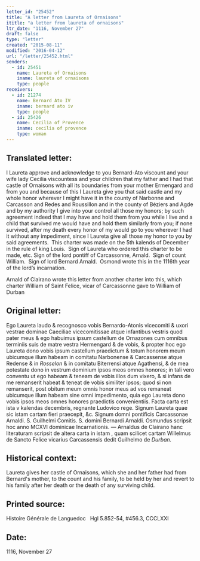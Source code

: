 ```yaml
---
letter_id: "25452"
title: "A letter from Laureta of Ornaisons"
ititle: "a letter from laureta of ornaisons"
ltr_date: "1116, November 27"
draft: false
type: "letter"
created: "2015-08-11"
modified: "2016-04-12"
url: "/letter/25452.html"
senders:
  - id: 25451
    name: Laureta of Ornaisons
    iname: laureta of ornaisons
    type: people
receivers:
  - id: 21274
    name: Bernard Ato IV
    iname: bernard ato iv
    type: people
  - id: 25426
    name: Cecilia of Provence
    iname: cecilia of provence
    type: woman
---
```

<h2> Translated letter:</h2><p>I Laureta approve and acknowledge to you Bernard-Ato viscount and your wife lady Cecilia viscountess and your children that my father and I had that castle of Ornaisons with all its boundaries from your mother Ermengard and from you and because of this I Laureta give you that said castle and my whole honor wherever I might have it in the county of Narbonne and Carcasson and Redes and Roussillon and in the county of Béziers and Agde and by my authority I give into your control all those my honors; by such agreement indeed that I may have and hold them from you while I live and a child that survived me would have and hold them similarly from you; if none survived, after my death every honor of my would go to you wherever I had it without any impediment, since I Laureta give all those my honor to you by said agreements.&nbsp; This charter was made on the 5th kalends of December in the rule of king Louis.&nbsp; Sign of Laureta who ordered this charter to be made, etc. Sign of the lord pontiff of Carcassonne, Arnald.&nbsp; Sign of count William.&nbsp; Sign of lord Bernard Arnald.&nbsp; Osmond wrote this in the 1116th year of the lord’s incarnation.&nbsp;</p><p>Arnald of Clairano wrote this letter from another charter into this, which charter William of Saint Felice, vicar of Carcassonne gave to William of Durban</p><h2 class="mt-4"> Original letter:</h2><p>Ego Laureta laudo &amp; recognosco vobis Bernardo-Atonis vicecomiti &amp; uxori vestrae dominae Caeciliae vicecomitissae atque infantibus vestris quod pater meus &amp; ego habuimus ipsum castellum de Ornazones cum omnibus terminiis suis de matre vestra Hermengard &amp; de vobis, &amp; propter hoc ego Laureta dono vobis ipsum castellum praedictum &amp; totum honorem meum ubicumque illum habeam in comitatu Narbonense &amp; Carcassense atque Redense &amp; in <i>Rosselon</i> &amp; in comitatu Biterrensi at­que Agathensi, &amp; de mea potestate dono in vestrum dominium ipsos meos omnes honores; in tali vero conventu ut ego ha­beam &amp; teneam de vobis illos dum vixero, &amp; si infans de me remanserit habeat &amp; teneat de vobis similiter ipsos; quod si non remanserit, post obitum meum omnis ho­nor meus ad vos remaneat ubicumque illum habeam sine omni impedimento, quia ego Laureta dono vobis ipsos meos omnes honores praedictis convenientiis. Facta carta est ista v kalendas decembris, regnante Ludovico rege. Signum Laureta quae sic istam cartam fieri praecepit, &amp;c. Signum domni pontificis Carcassonae Arnaldi. S. Guilhelmi Comitis. S. domini Bernardi Arnaldi. Osmundus scripsit hoc anno MCXVI dominicae Incarnationis. — Arnaldus de Clairano hanc literaturam scripsit de altera carta in istam , quam scilicet cartam Willelmus de Sancto Felice vicarius Carcassensis dedit Guilhelmo de <i>Durban.</i></p><h2 class="mt-4"> Historical context:</h2><p>Laureta gives her castle of Ornaisons, which she and her father had from Bernard's mother, to the count and his family, to be held by her and revert to his family after her death or the death of any surviving child.</p><h2 class="mt-4"> Printed source:</h2><p>Histoire Générale de Languedoc&nbsp;&nbsp; Hgl 5.852-54, #456.3, CCCLXXI</p><h2 class="mt-4"> Date:</h2>1116, November 27